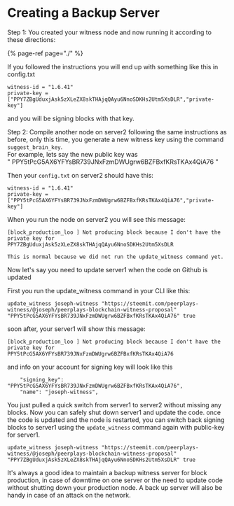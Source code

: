# Creating a Backup Server

Step 1: You created your witness node and now running it according to these directions:

{% page-ref page="./" %}

If you followed the instructions you will end up with something like this in config.txt

```text
witness-id = "1.6.41"
private-key = ["PPY7ZBgUduxjAsk5zXLeZX8skTHAjqQAyu6NnoSDKHs2Utm5XsDLR","private-key"]
```

and you will be signing blocks with that key.

Step 2: Compile another node on server2 following the same instructions as before, only this time, you generate a new witness key using the command `suggest_brain_key`.  
For example, lets say the new public key was  
" PPY5tPcG5AX6YFYsBR739JNxFzmDWUgrw6BZFBxfKRsTKAx4QiA76 "

Then your `config.txt` on server2 should have this:

```text
witness-id = "1.6.41"
private-key = ["PPY5tPcG5AX6YFYsBR739JNxFzmDWUgrw6BZFBxfKRsTKAx4QiA76","private-key"]
```

When you run the node on server2 you will see this message:

```text
[block_production_loo ] Not producing block because I don't have the private key for 
PPY7ZBgUduxjAsk5zXLeZX8skTHAjqQAyu6NnoSDKHs2Utm5XsDLR

This is normal because we did not run the update_witness command yet.
```

Now let's say you need to update server1 when the code on Github is updated

First you run the update\_witness command in your CLI like this:

```text
update_witness joseph-witness "https://steemit.com/peerplays-witness/@joseph/peerplays-blockchain-witness-proposal" "PPY5tPcG5AX6YFYsBR739JNxFzmDWUgrw6BZFBxfKRsTKAx4QiA76" true
```

soon after, your server1 will show this message:

```text
[block_production_loo ] Not producing block because I don't have the private key for 
PPY5tPcG5AX6YFYsBR739JNxFzmDWUgrw6BZFBxfKRsTKAx4QiA76
```

  
and info on your account for signing key will look like this

```text
    "signing_key": "PPY5tPcG5AX6YFYsBR739JNxFzmDWUgrw6BZFBxfKRsTKAx4QiA76",
    "name": "joseph-witness",
```

  
You just pulled a quick switch from server1 to server2 without missing any blocks. Now you can safely shut down server1 and update the code. once the code is updated and the node is restarted, you can switch back signing blocks to server1 using the `update_witness` command again with public-key for server1.  


```text
update_witness joseph-witness "https://steemit.com/peerplays-witness/@joseph/peerplays-blockchain-witness-proposal" "PPY7ZBgUduxjAsk5zXLeZX8skTHAjqQAyu6NnoSDKHs2Utm5XsDLR" true
```

It's always a good idea to maintain a backup witness server for block production, in case of downtime on one server or the need to update code without shutting down your production node. A back up server will also be handy in case of an attack on the network.


